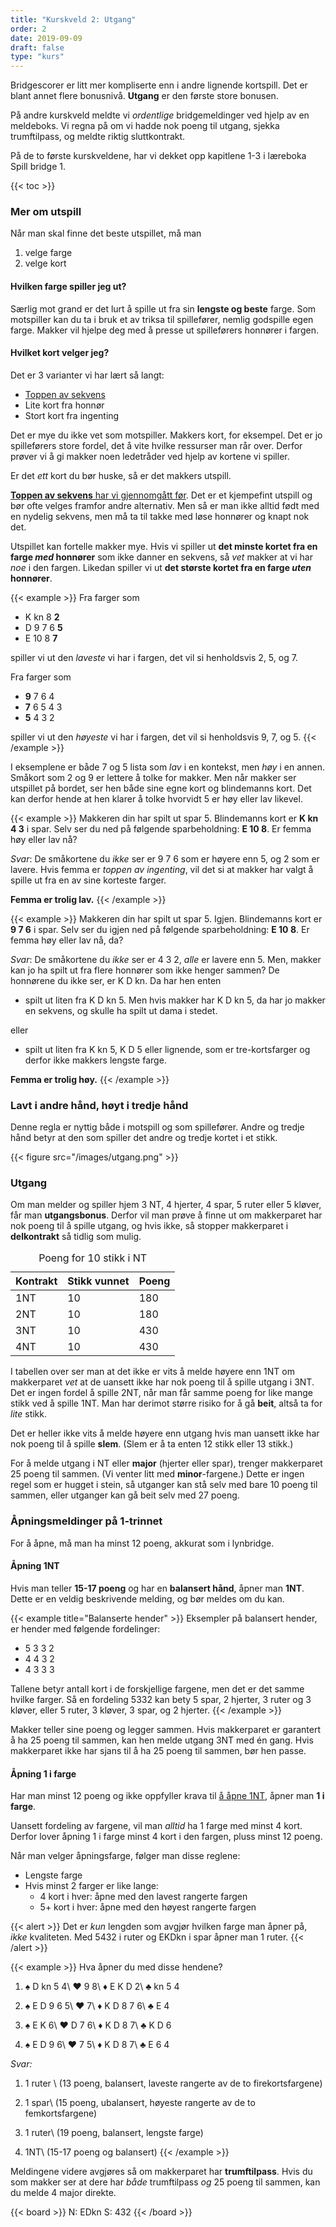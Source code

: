 ```yaml
---
title: "Kurskveld 2: Utgang"
order: 2
date: 2019-09-09
draft: false
type: "kurs"
---
```

<p class="lead">
Bridgescorer er litt mer kompliserte enn i andre lignende kortspill.
Det er blant annet flere bonusnivå.
<strong>Utgang</strong> er den første store bonusen.
</p>

På andre kurskveld meldte vi _ordentlige_ bridgemeldinger ved hjelp av en meldeboks.
Vi regna på om vi hadde nok poeng til utgang, sjekka trumftilpass, og meldte riktig sluttkontrakt.

På de to første kurskveldene, har vi dekket opp kapitlene 1-3 i læreboka Spill bridge 1.

{{< toc >}}

### Mer om utspill
Når man skal finne det beste utspillet, må man

1. velge farge
2. velge kort

#### Hvilken farge spiller jeg ut?

Særlig mot grand er det lurt å spille ut fra sin **lengste og beste** farge.
Som motspiller kan du ta i bruk et av triksa til spillefører, nemlig godspille egen farge.
Makker vil hjelpe deg med å presse ut spilleførers honnører i fargen.

#### Hvilket kort velger jeg?
Det er 3 varianter vi har lært så langt:

* [Toppen av sekvens](../01-introduksjon/#sekvensutspill)
* Lite kort fra honnør
* Stort kort fra ingenting

Det er mye du ikke vet som motspiller.
Makkers kort, for eksempel.
Det er jo spilleførers store fordel, det å vite hvilke ressurser man rår over.
Derfor prøver vi å gi makker noen ledetråder ved hjelp av kortene vi spiller.

<div class="alert alert-warning">
Er det <em>ett</em> kort du bør huske, så er det makkers utspill.
</div>

[**Toppen av sekvens** har vi gjennomgått før](../01-introduksjon/#sekvensutspill).
Det er et kjempefint utspill og bør ofte velges framfor andre alternativ.
Men så er man ikke alltid født med en nydelig sekvens, men må ta til takke med løse honnører og knapt nok det.


Utspillet kan fortelle makker mye.
Hvis vi spiller ut **det minste kortet fra en farge _med_ honnører** som ikke danner en sekvens, så _vet_ makker at vi har _noe_ i den fargen.
Likedan spiller vi ut **det største kortet fra en farge _uten_ honnører**.

{{< example >}}
Fra farger som

* K kn 8 **2**
* D 9 7 6 **5**
* E 10 8 **7**

spiller vi ut den *laveste* vi har i fargen, det vil si henholdsvis 2, 5, og 7.

Fra farger som

* **9** 7 6 4
* **7** 6 5 4 3
* **5** 4 3 2

spiller vi ut den *høyeste* vi har i fargen, det vil si henholdsvis 9, 7, og 5.
{{< /example >}}

I eksemplene er både 7 og 5 lista som _lav_ i en kontekst, men _høy_ i en annen.
Småkort som 2 og 9 er lettere å tolke for makker.
Men når makker ser utspillet på bordet, ser hen både sine egne kort og blindemanns kort.
Det kan derfor hende at hen klarer å tolke hvorvidt 5 er høy eller lav likevel.

{{< example >}}
Makkeren din har spilt ut spar 5.
Blindemanns kort er
    **K kn 4 3**
i spar.
Selv ser du ned på følgende sparbeholdning:
**E 10 8**.
Er femma høy eller lav nå?

_Svar_: De småkortene du _ikke_ ser er 9 7 6 som er høyere enn 5, og 2 som er lavere.
Hvis femma er _toppen av ingenting_, vil det si at makker har valgt å spille ut fra en av sine korteste farger.

**Femma er trolig lav.**
{{< /example >}}

{{< example >}}
Makkeren din har spilt ut spar 5. Igjen.
Blindemanns kort er
    **9 7 6**
i spar.
Selv ser du igjen ned på følgende sparbeholdning:
**E 10 8**.
Er femma høy eller lav nå, da?

_Svar_: De småkortene du _ikke_ ser er 4 3 2, _alle_ er lavere enn 5.
Men, makker kan jo ha spilt ut fra flere honnører som ikke henger sammen?
De honnørene du ikke ser, er K D kn.
Da har hen enten

* spilt ut liten fra K D kn 5.
Men hvis makker har K D kn 5, da har jo makker en sekvens, og skulle ha spilt ut dama i stedet.

eller

* spilt ut liten fra K kn 5, K D 5 eller lignende, som er tre-kortsfarger og derfor ikke makkers lengste farge.

**Femma er trolig høy.**
{{< /example >}}



### Lavt i andre hånd, høyt i tredje hånd
Denne regla er nyttig både i motspill og som spillefører.
Andre og tredje hånd betyr at den som spiller det andre og tredje kortet i et stikk.

{{< figure src="/images/utgang.png" >}}
### Utgang

Om man melder og spiller hjem 3 NT, 4 hjerter, 4 spar, 5 ruter eller 5 kløver, får man **utgangsbonus**.
Derfor vil man prøve å finne ut om makkerparet har nok poeng til å spille utgang, og hvis ikke, så stopper makkerparet i **delkontrakt** så tidlig som mulig.

<div class="d-flex justify-content-center">
<table class="table table-hover table-sm table-striped text-center">
<caption>Poeng for 10 stikk i NT</caption>
<thead>
    <th>Kontrakt</th>
    <th>Stikk vunnet</th>
    <th>Poeng</th>
</thead>
<tbody>
<tr><td> 1NT </td><td> 10 </td><td> 180 </td></tr>
<tr><td> 2NT </td><td> 10 </td><td> 180 </td></tr>
<tr><td> 3NT </td><td> 10 </td><td> 430 </td></tr>
<tr><td> 4NT </td><td> 10 </td><td> 430 </td></tr>
</tbody>
</table>
</div>

I tabellen over ser man at det ikke er vits å melde høyere enn 1NT om makkerparet _vet_ at de uansett ikke har nok poeng til å spille utgang i 3NT.
Det er ingen fordel å spille 2NT, når man får samme poeng for like mange stikk ved å spille 1NT.
Man har derimot større risiko for å gå **beit**, altså ta for _lite_ stikk.

Det er heller ikke vits å melde høyere enn utgang hvis man uansett ikke har nok poeng til å spille **slem**.
(Slem er å ta enten 12 stikk eller 13 stikk.)

For å melde utgang i NT eller **major** (hjerter eller spar), trenger makkerparet 25 poeng til sammen.
(Vi venter litt med **minor**-fargene.)
Dette er ingen regel som er hugget i stein, så utganger kan stå selv med bare 10 poeng til sammen, eller utganger kan gå beit selv med 27 poeng.

### Åpningsmeldinger på 1-trinnet
For å åpne, må man ha minst 12 poeng,
akkurat som i lynbridge.

#### Åpning 1NT

Hvis man teller **15-17 poeng** og har en **balansert hånd**, åpner man **1NT**.
Dette er en veldig beskrivende melding, og bør meldes om du kan.

{{< example title="Balanserte hender" >}}
Eksempler på balansert hender, er hender med følgende fordelinger:

* 5 3 3 2
* 4 4 3 2
* 4 3 3 3

Tallene betyr antall kort i de forskjellige fargene, men det er det samme hvilke farger.
Så en fordeling 5332 kan bety 5 spar, 2 hjerter, 3 ruter og 3 kløver, eller 5 ruter, 3 kløver, 3 spar, og 2 hjerter.
{{< /example >}}

Makker teller sine poeng og legger sammen.
Hvis makkerparet er garantert å ha 25 poeng til sammen, kan hen melde utgang 3NT med én gang.
Hvis makkerparet ikke har sjans til å ha 25 poeng til sammen, bør hen passe.

#### Åpning 1 i farge
Har man minst 12 poeng og ikke oppfyller krava til [å åpne 1NT](#åpning-1nt), åpner man **1 i farge**.

Uansett fordeling av fargene, vil man _alltid_ ha 1 farge med minst 4 kort.
Derfor lover åpning 1 i farge minst 4 kort i den fargen, pluss minst 12 poeng.

Når man velger åpningsfarge, følger man disse reglene:

* Lengste farge
* Hvis minst 2 farger er like lange:
    * 4 kort i hver: åpne med den lavest rangerte fargen
    * 5+ kort i hver: åpne med den høyest rangerte fargen

{{< alert >}}
Det er *kun* lengden som avgjør hvilken farge man åpner på, *ikke* kvaliteten.
Med 5432 i ruter og EKDkn i spar åpner man 1 ruter.
{{< /alert >}}

{{< example >}}
Hva åpner du med disse hendene?

1.  ♠️ D kn 5 4\\
♥️ 9 8\\
♦️ E K D 2\\
♣️ kn 5 4

2.  ♠️ E D 9 6 5\\
♥️ 7\\
♦️ K D 8 7 6\\
♣️ E 4

3.  ♠️ E K 6\\
♥️ D 7 6\\
♦️ K D 8 7\\
♣️ K D 6

4.  ♠️ E D 9 6\\
♥️ 7 5\\
♦️ K D 8 7\\
♣️ E 6 4

_Svar:_

1. 1 ruter \\
(13 poeng, balansert, laveste rangerte av de to firekortsfargene)

2. 1 spar\\
(15 poeng, ubalansert, høyeste rangerte av de to femkortsfargene)

3. 1 ruter\\
(19 poeng, balansert, lengste farge)

4. 1NT\\
(15-17 poeng og balansert)
{{< /example >}}

Meldingene videre avgjøres så om makkerparet har **trumftilpass**.
Hvis du som makker ser at dere har _både_ trumftilpass _og_ 25 poeng til sammen, kan du melde 4 major direkte.

{{< board >}}
N: EDkn
S: 432
{{< /board >}}
